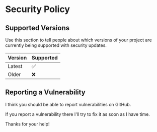 # Security Policy

## Supported Versions

Use this section to tell people about which versions of your project are
currently being supported with security updates.

| Version | Supported          |
| ------- | ------------------ |
| Latest  | :white_check_mark: |
| Older   | :x:                |

## Reporting a Vulnerability

I think you should be able to report vulnerabilities on GitHub.

If you report a vulnerability there I'll try to fix it as soon as I have time.

Thanks for your help!
